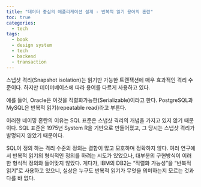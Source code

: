 ```yaml
---
title: "데이터 중심의 애플리케이션 설계 - 반복적 읽기 용어의 혼란"
toc: true
categories:
  - tech
tags:
  - book
  - design system
  - tech
  - backend
  - transaction
---
```


스냅샷 격리(Snapshot isolation)는 읽기만 가능한 트랜잭션에 매우 효과적인 격리 수준이다. 하지만 데이터베이스에 따라 용어를 다르게 사용하고 있다.

예를 들어, Oracle은 이것을 직렬화가능한(Serializable)이라고 한다. PostgreSQL과 MySQL은 반복적 읽기(repeatable read)라고 부른다.

이러한 네이밍 혼란의 이유는 SQL 표준은 스냅샷 격리의 개념을 가지고 있지 않기 때문이다. SQL 표준은 1975년 System R을 기반으로 만들어졌고, 그 당시는 스냅샷 격리가 발명되지 않았기 때문이다.

SQL이 정의 하는 격리 수준의 정의는 결함이 많고 모호하며 정확하지 않다. 여러 연구에서 반복적 읽기의 형식적인 정의를 하려는 시도가 있었으나, 대부분의 구현방식이 이러한 형식적 정의와 들어맞지 않았다. 게다가, IBM의 DB2는 “직렬화 가능성”을 “반복적 읽기”로 사용하고 있으니, 실상은 누구도 반복적 읽기가 무엇을 의미하는지 모르는 것과 다를 바 없다.


